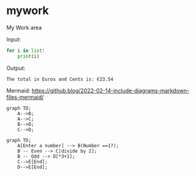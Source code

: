 # mywork

My Work area

Input:
```python
for i in list:
    print(i)
```
Output:
```
The total in Euros and Cents is: €23.54
```

Mermaid:
https://github.blog/2022-02-14-include-diagrams-markdown-files-mermaid/


```mermaid
graph TD;
    A-->B;
    A-->C;
    B-->D;
    C-->D;
```

```mermaid
graph TD;
    A[Enter a number] --> B(Number ==1?);
    B -- Even --> C[divide by 2];
    B -- Odd --> D[*3+1];
    C-->E[End];
    D-->E[End];
```